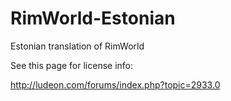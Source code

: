 RimWorld-Estonian
=================

Estonian translation of RimWorld

See this page for license info:

http://ludeon.com/forums/index.php?topic=2933.0
